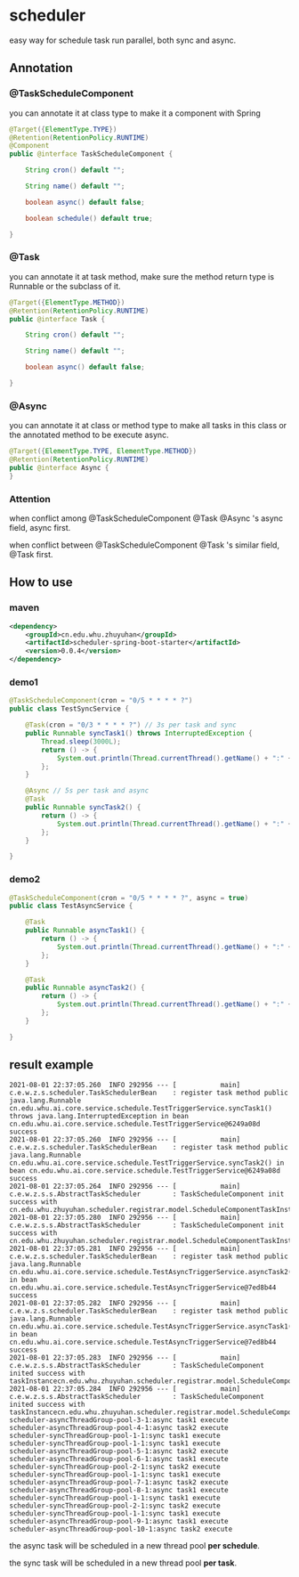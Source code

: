 # scheduler
easy way for schedule task run parallel, both sync and async.

## Annotation

### @TaskScheduleComponent

you can annotate it at class type to make it a component with Spring

```java
@Target({ElementType.TYPE})
@Retention(RetentionPolicy.RUNTIME)
@Component
public @interface TaskScheduleComponent {

    String cron() default "";

    String name() default "";

    boolean async() default false;

    boolean schedule() default true;

}
```

### @Task

you can annotate it at task method, make sure the method return type is Runnable or the subclass of it.

```java
@Target({ElementType.METHOD})
@Retention(RetentionPolicy.RUNTIME)
public @interface Task {

    String cron() default "";

    String name() default "";

    boolean async() default false;

}
```

### @Async

you can annotate it at class or method type to make all tasks in this class or the annotated method to be execute async.

```java
@Target({ElementType.TYPE, ElementType.METHOD})
@Retention(RetentionPolicy.RUNTIME)
public @interface Async {
}
```

### Attention

when conflict among @TaskScheduleComponent @Task @Async 's async field,  async first.

when conflict between @TaskScheduleComponent @Task 's similar field, @Task first.

## How to use

### maven

```xml
<dependency>
    <groupId>cn.edu.whu.zhuyuhan</groupId>
    <artifactId>scheduler-spring-boot-starter</artifactId>
    <version>0.0.4</version>
</dependency>
```

### demo1

```java
@TaskScheduleComponent(cron = "0/5 * * * * ?")
public class TestSyncService {

    @Task(cron = "0/3 * * * * ?") // 3s per task and sync
    public Runnable syncTask1() throws InterruptedException {
        Thread.sleep(3000L);
        return () -> {
            System.out.println(Thread.currentThread().getName() + ":" + "sync task1 execute");
        };
    }

    @Async // 5s per task and async
    @Task
    public Runnable syncTask2() {
        return () -> {
            System.out.println(Thread.currentThread().getName() + ":" + "sync task2 execute");
        };
    }

}
```

### demo2

```java
@TaskScheduleComponent(cron = "0/5 * * * * ?", async = true)
public class TestAsyncService {

    @Task
    public Runnable asyncTask1() {
        return () -> {
            System.out.println(Thread.currentThread().getName() + ":" + "async task1 execute");
        };
    }

    @Task
    public Runnable asyncTask2() {
        return () -> {
            System.out.println(Thread.currentThread().getName() + ":" + "async task2 execute");
        };
    }

}
```

## result example

```
2021-08-01 22:37:05.260  INFO 292956 --- [           main] c.e.w.z.s.scheduler.TaskSchedulerBean    : register task method public java.lang.Runnable cn.edu.whu.ai.core.service.schedule.TestTriggerService.syncTask1() throws java.lang.InterruptedException in bean cn.edu.whu.ai.core.service.schedule.TestTriggerService@6249a08d success
2021-08-01 22:37:05.260  INFO 292956 --- [           main] c.e.w.z.s.scheduler.TaskSchedulerBean    : register task method public java.lang.Runnable cn.edu.whu.ai.core.service.schedule.TestTriggerService.syncTask2() in bean cn.edu.whu.ai.core.service.schedule.TestTriggerService@6249a08d success
2021-08-01 22:37:05.264  INFO 292956 --- [           main] c.e.w.z.s.s.AbstractTaskScheduler        : TaskScheduleComponent init success with cn.edu.whu.zhuyuhan.scheduler.registrar.model.ScheduleComponentTaskInstance@cea67b1
2021-08-01 22:37:05.280  INFO 292956 --- [           main] c.e.w.z.s.s.AbstractTaskScheduler        : TaskScheduleComponent init success with cn.edu.whu.zhuyuhan.scheduler.registrar.model.ScheduleComponentTaskInstance@35f22eef
2021-08-01 22:37:05.281  INFO 292956 --- [           main] c.e.w.z.s.scheduler.TaskSchedulerBean    : register task method public java.lang.Runnable cn.edu.whu.ai.core.service.schedule.TestAsyncTriggerService.asyncTask2() in bean cn.edu.whu.ai.core.service.schedule.TestAsyncTriggerService@7ed8b44 success
2021-08-01 22:37:05.282  INFO 292956 --- [           main] c.e.w.z.s.scheduler.TaskSchedulerBean    : register task method public java.lang.Runnable cn.edu.whu.ai.core.service.schedule.TestAsyncTriggerService.asyncTask1() in bean cn.edu.whu.ai.core.service.schedule.TestAsyncTriggerService@7ed8b44 success
2021-08-01 22:37:05.283  INFO 292956 --- [           main] c.e.w.z.s.s.AbstractTaskScheduler        : TaskScheduleComponent inited success with taskInstancecn.edu.whu.zhuyuhan.scheduler.registrar.model.ScheduleComponentTaskInstance@36fe83d
2021-08-01 22:37:05.284  INFO 292956 --- [           main] c.e.w.z.s.s.AbstractTaskScheduler        : TaskScheduleComponent inited success with taskInstancecn.edu.whu.zhuyuhan.scheduler.registrar.model.ScheduleComponentTaskInstance@5cb6abc8
scheduler-asyncThreadGroup-pool-3-1:async task1 execute
scheduler-asyncThreadGroup-pool-4-1:async task2 execute
scheduler-syncThreadGroup-pool-1-1:sync task1 execute
scheduler-syncThreadGroup-pool-1-1:sync task1 execute
scheduler-asyncThreadGroup-pool-5-1:async task2 execute
scheduler-asyncThreadGroup-pool-6-1:async task1 execute
scheduler-syncThreadGroup-pool-2-1:sync task2 execute
scheduler-syncThreadGroup-pool-1-1:sync task1 execute
scheduler-asyncThreadGroup-pool-7-1:async task2 execute
scheduler-asyncThreadGroup-pool-8-1:async task1 execute
scheduler-syncThreadGroup-pool-1-1:sync task1 execute
scheduler-syncThreadGroup-pool-2-1:sync task2 execute
scheduler-syncThreadGroup-pool-1-1:sync task1 execute
scheduler-asyncThreadGroup-pool-9-1:async task1 execute
scheduler-asyncThreadGroup-pool-10-1:async task2 execute
```

the async task will be scheduled in a new thread pool **per schedule**.

the sync task will be scheduled in a new thread pool **per task**.